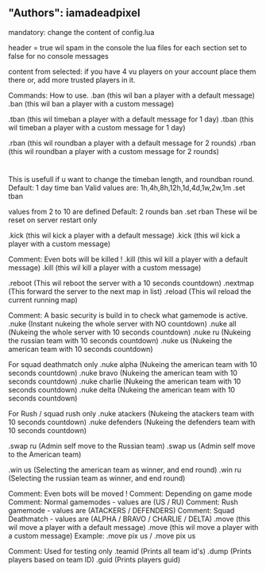 ## "Authors": iamadeadpixel

mandatory:
change the content of config.lua

header = true
wil spam in the console the lua files for each section
set to false for no console messages

content from selected:
if you have 4 vu players on your account
place them there
or, add more trusted players in it.

Commands:
How to use.
.ban <part of name> (this wil ban a player with a default message)
.ban <part of name> <message> (this wil ban a player with a custom message)

.tban <part of name> (this wil timeban a player with a default message for 1 day)
.tban <part of name> <message> (this wil timeban a player with a custom message for 1 day)

.rban <part of name> (this wil roundban a player with a default message for 2 rounds)
.rban <part of name> <message> (this wil roundban a player with a custom message for 2 rounds)
#

This is usefull if u want to change the timeban length, and roundban round.
Default: 1 day time ban
Valid values are: 1h,4h,8h,12h,1d,4d,1w,2w,1m
.set tban <value>

values from 2 to 10 are defined
Default: 2 rounds ban
.set rban <value>
These wil be reset on server restart only


.kick <part of name> (this wil kick a player with a default message)
.kick <part of name> <message> (this wil kick a player with a custom message)

Comment: Even bots will be killed !
.kill <part of name> (this wil kill a player with a default message)
.kill <part of name> <message> (this wil kill a player with a custom message)


.reboot (This wil reboot the server with a 10 seconds countdown)
.nextmap (This forward the server to the next map in list)
.reload (This wil reload the current running map)


Comment: A basic security is build in to check what gamemode is active.
.nuke (Instant nukeing the whole server with NO countdown)
.nuke all (Nukeing the whole server with 10 seconds countdown)
.nuke ru (Nukeing the russian team with 10 seconds countdown)
.nuke us (Nukeing the american team with 10 seconds countdown)


For squad deathmatch only
.nuke alpha (Nukeing the american team with 10 seconds countdown)
.nuke bravo (Nukeing the american team with 10 seconds countdown)
.nuke charlie (Nukeing the american team with 10 seconds countdown)
.nuke delta (Nukeing the american team with 10 seconds countdown)


For Rush / squad rush only
.nuke atackers (Nukeing the atackers team with 10 seconds countdown)
.nuke defenders (Nukeing the defenders team with 10 seconds countdown)


.swap ru (Admin self move to the Russian team)
.swap us (Admin self move to the American team)


.win us (Selecting the american team as winner, and end round)
.win ru (Selecting the russian team as winner, and end round)


Comment: Even bots will be moved !
Comment: Depending on game mode
Comment: Normal gamemodes - values are (US / RU)
Comment: Rush gamemode - values are (ATACKERS / DEFENDERS)
Comment: Squad Deathmatch - values are (ALPHA / BRAVO / CHARLIE / DELTA)
.move <part of name> <team value> (this wil move a player with a default message)
.move <part of name> <team value> <message> (this wil move a player with a custom message)
Example: .move pix us / .move pix us <your message here>




Comment: Used for testing only
.teamid (Prints all team id's)
.dump (Prints players based on team ID)
.guid (Prints players guid)

